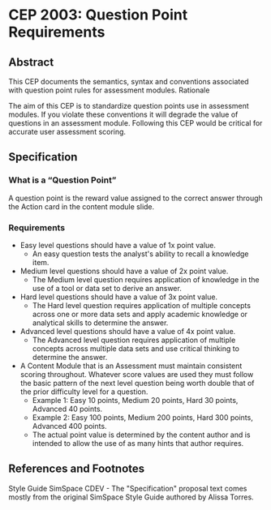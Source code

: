 # CEP 2003: Question Point Requirements


## Abstract

This CEP documents the semantics, syntax and conventions associated with question point rules for assessment modules. 
Rationale

The aim of this CEP is to standardize question points use in assessment modules. If you violate these conventions it will degrade the value of questions in an assessment module. Following this CEP would be critical for accurate user assessment scoring.  

## Specification


### What is a “Question Point”

A question point is the reward value assigned to the correct answer through the Action card in the content module slide.

### Requirements

* Easy level questions should have a value of 1x point value.
    * An easy question tests the analyst's ability to recall a knowledge item.
* Medium level questions should have a value of 2x point value.
    * The  Medium level question requires application of knowledge in the use of a tool or data set to derive an answer.
* Hard level questions should have a value of 3x point value.
    * The  Hard level question requires application of multiple concepts across one or more data sets and apply academic knowledge or analytical skills to determine the answer.
* Advanced level questions should have a value of 4x point value.
    * The  Advanced level question requires application of multiple concepts across multiple  data sets and use critical thinking to determine the answer.
* A Content Module that is an Assessment must maintain consistent scoring throughout. Whatever score values are used they must follow the basic pattern of the next level question being worth double that of the prior difficulty level for a question. 
    * Example 1: Easy 10 points, Medium 20 points, Hard 30 points, Advanced 40 points.
    * Example 2: Easy 100 points, Medium 200 points, Hard 300 points, Advanced 400 points.
    * The actual point value is determined by the content author and is intended to allow the use of as many hints that author requires.

## References and Footnotes

Style Guide SimSpace CDEV - The "Specification" proposal text comes mostly from the original SimSpace Style Guide authored by Alissa Torres.

